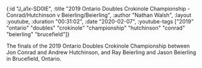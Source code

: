 {:id "J_a1x-SD0IE",
 :title
 "2019 Ontario Doubles Crokinole Championship - Conrad/Hutchinson v Beierling/Beierling",
 :author "Nathan Walsh",
 :layout :youtube,
 :duration "00:31:02",
 :date "2020-02-07",
 :youtube-tags
 ["2019"
  "ontario"
  "doubles"
  "crokinole"
  "championship"
  "hutchinson"
  "conrad"
  "beierling"
  "brucefield"]}


The finals of the 2019 Ontario Doubles Crokinole Championship between Jon Conrad and Andrew Hutchinson, and Ray Beierling and Jason Beierling in Brucefield, Ontario.
